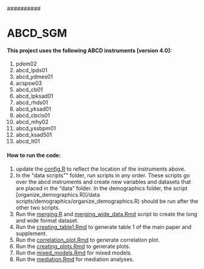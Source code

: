 ##########
# ABCD_SGM


#### This project uses the following ABCD instruments [version 4.0]:

1. pdem02
2. abcd_lpds01
3. abcd_ydmes01
4. acspsw03
5. abcd_cb01 
6. abcd_lpksad01
7. abcd_rhds01
8. abcd_yksad01
9. abcd_cbcls01
10. abcd_mhy02
11. abcd_yssbpm01
12. abcd_ksad501
13. abcd_lt01


#### How to run the code:

1. update the [config.R](config.R) to reflect the location of the instruments above.
2. In the "data scripts"" folder, run scripts in any order. These scripts go over the abcd instruments and create new variables and datasets that are placed in the “data” folder.
In the demographics folder, the script [organize_demographics.R](/data scripts/demographics/organize_demographics.R) should be run after the other two scripts.
3. Run the [merging.R](scripts/merging.R) and [merging_wide_data.Rmd](scripts/merging_wide_data.Rmd) script to create the long and wide format dataset.
4. Run the [creating_table1.Rmd](scripts/creating_table1.Rmd) to generate table 1 of the main paper and supplement.
5. Run the [correlation_plot.Rmd](scripts/correlation_plot.Rmd) to generate correlation plot.
5. Run the [creating_plots.Rmd](scripts/creating_plots.Rmd) to generate plots.
6. Run the [mixed_models.Rmd](scripts/mixed_models.Rmd) for mixed models.
7. Run the [mediation.Rmd](scripts/mediation.Rmd) for mediation analyses. 